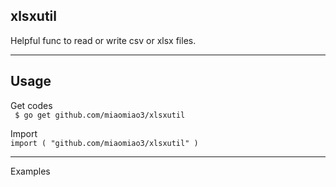 ## xlsxutil

Helpful func to read or write csv or xlsx files.




***
## Usage

Get codes  
` $ go get github.com/miaomiao3/xlsxutil`

Import  
`import ( "github.com/miaomiao3/xlsxutil" )`

***

Examples



